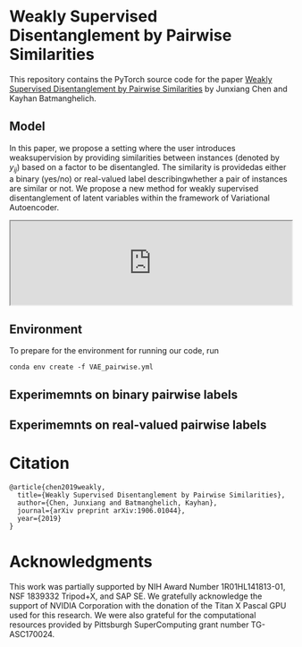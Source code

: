 # Weakly Supervised Disentanglement by Pairwise Similarities

This repository contains the PyTorch source code for the paper [Weakly Supervised Disentanglement by Pairwise Similarities](https://arxiv.org/abs/1906.01044) by Junxiang Chen and Kayhan Batmanghelich. 


## Model

In this paper, we propose a setting where the user introduces weaksupervision by providing similarities between instances (denoted by $y_{ij}$) based on a factor  to  be  disentangled. The  similarity  is  providedas  either  a  binary  (yes/no)  or  real-valued  label  describingwhether a pair of instances are similar or not. We propose a new method for weakly supervised disentanglement of latent variables within the framework of Variational Autoencoder.

<iframe src="https://github.com/batmanlab/VAE_pairwise/blob/master/figure/model.pdf" width="100%">
</iframe>



## Environment 
To prepare for the environment for running our code, run 

```conda env create -f VAE_pairwise.yml```

## Experimemnts on binary pairwise labels

## Experimemnts on real-valued pairwise labels


# Citation

```
@article{chen2019weakly,
  title={Weakly Supervised Disentanglement by Pairwise Similarities},
  author={Chen, Junxiang and Batmanghelich, Kayhan},
  journal={arXiv preprint arXiv:1906.01044},
  year={2019}
}
```

# Acknowledgments

This work was partially supported by NIH Award Number 1R01HL141813-01, NSF 1839332 Tripod+X, and SAP SE. We gratefully acknowledge the support of NVIDIA Corporation with the donation of the Titan X Pascal GPU used for this research. We were also grateful for the computational resources provided by Pittsburgh SuperComputing grant number TG-ASC170024.
